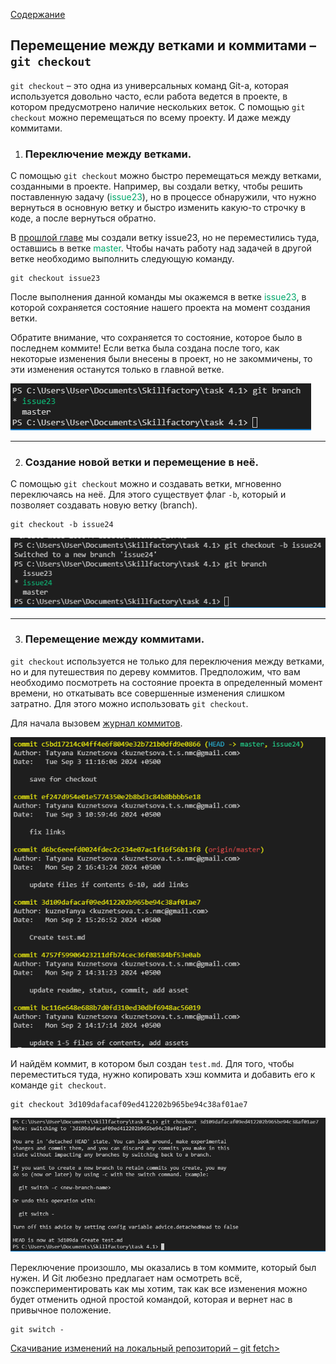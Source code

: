 [Содержание](./readme.md)

## Перемещение между ветками и коммитами – `git checkout`

`git checkout` – это одна из универсальных команд Git-а, которая используется довольно часто, если работа ведется в проекте, в котором предусмотрено наличие нескольких веток. С помощью `git checkout` можно перемещаться по всему проекту. И даже между коммитами.

1. ### Переключение между ветками.

С помощью `git checkout` можно быстро перемещаться между ветками, созданными в проекте. Например, вы создали ветку, чтобы решить поставленную задачу (<span style="color:#00a86b">issue23</span>), но в процессе обнаружили, что нужно вернуться в основную ветку и быстро изменить какую-то строчку в коде, а после вернуться обратно.

В [прошлой главе](./branch.md) мы создали ветку issue23, но не переместились туда, оставшись в ветке <span style="color:#00a86b">master</span>. Чтобы начать работу над задачей в другой ветке необходимо выполнить следующую команду.

```
git checkout issue23
```

После выполнения данной команды мы окажемся в ветке <span style="color:#00a86b">issue23</span>, в которой сохраняется состояние нашего проекта на момент создания ветки.

Обратите внимание, что сохраняется то состояние, которое было в последнем коммите! Если ветка была создана после того, как некоторые изменения были внесены в проект, но не закоммичены, то эти изменения останутся только в главной ветке.

![branch](./assets/branch_issue.PNG)

***
2. ### Создание новой ветки и перемещение в неё.

С помощью `git checkout` можно и создавать ветки, мгновенно переключаясь на неё. Для этого существует флаг `-b`, который и позволяет создавать новую ветку (branch).

```
git checkout -b issue24
```

![checkout -b](./assets/checkout_3.PNG)

***

3. ### Перемещение между коммитами.

`git checkout` используется не только для переключения между ветками, но и для путешествия по дереву коммитов. Предположим, что вам необходимо посмотреть на состояние проекта в определенный момент времени, но откатывать все совершенные изменения слишком затратно. Для этого можно использовать `git checkout`.

Для начала вызовем [журнал коммитов](./log.md).

![log](./assets/checkout_log.PNG)

И найдём коммит, в котором был создан `test.md`. Для того, чтобы переместиться туда, нужно копировать хэш коммита и добавить его к команде `git checkout`.

```
git checkout 3d109dafacaf09ed412202b965be94c38af01ae7
```

![checkout commit](./assets/checkout_detached_HEAD.PNG)

Переключение произошло, мы оказались в том коммите, который был нужен. И Git любезно предлагает нам осмотреть всё, поэкспериментировать как мы хотим, так как все изменения можно будет отменить одной простой командой, которая и вернет нас в привычное положение.

```
git switch -
```



[Скачивание изменений на локальный репозиторий – git fetch>](./fetch.md)
